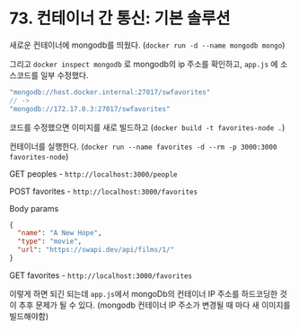 # 73. 컨테이너 간 통신: 기본 솔루션

새로운 컨테이너에 mongodb를 띄웠다. (`docker run -d --name mongodb mongo`)

그리고 `docker inspect mongodb` 로 mongodb의 ip 주소를 확인하고, `app.js` 에 소스코드를 일부 수정했다.

```javascript
"mongodb://host.docker.internal:27017/swfavorites"
// ->
"mongodb://172.17.0.3:27017/swfavorites"  
```

코드를 수정했으면 이미지를 새로 빌드하고 (`docker build -t favorites-node .`)

컨테이너를 실행한다. (`docker run --name favorites -d --rm -p 3000:3000 favorites-node`)

GET peoples - `http://localhost:3000/people`

POST favorites - `http://localhost:3000/favorites`

Body params
```JSON
{
  "name": "A New Hope",
  "type": "movie",
  "url": "https://swapi.dev/api/films/1/"
}
```

GET favorites - `http://localhost:3000/favorites`

이렇게 하면 되긴 되는데 `app.js`에서 mongoDb의 컨테이너 IP 주소를 하드코딩한 것이 추후 문제가 될 수 있다. (mongodb 컨테이너 IP 주소가 변경될 때 마다 새 이미지를 빌드해야함)